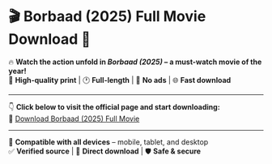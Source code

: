 # 🎬 Borbaad (2025) Full Movie Download 🔗

🔥 **Watch the action unfold in *Borbaad (2025)* – a must-watch movie of the year!**  
🎥 **High-quality print** | 🕐 **Full-length** | 💯 **No ads** | 🌐 **Fast download**

---

👇 **Click below to visit the official page and start downloading:**  
🔗 [Download Borbaad (2025) Full Movie]([https://todaypublicnewsusa.blogspot.com/2025/04/borbad-full-movie.html](https://todaypublicnewsusa.blogspot.com/2025/04/borbad-full-movie.html))

---

📱 **Compatible with all devices** – mobile, tablet, and desktop  
✅ **Verified source** | 💾 **Direct download** | 🛡️ **Safe & secure**
